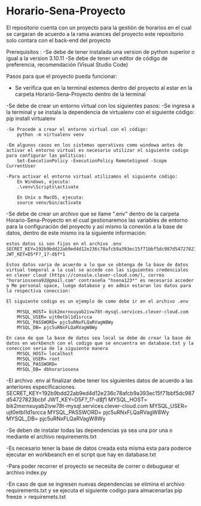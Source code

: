 # Horario-Sena-Proyecto
El repositorio cuenta con un proyecto para la gestión de horarios en el cual se cargaran de acuerdo a la rama avances del proyecto este repositorio solo contara con el back-end del proyecto


Prerequisitos :
-Se debe de tener instalada una version de python superior o igual a la version 3.10.11
-Se debe de tener un editor de código de preferencia, recomendación (Visual Studio Code)

Pasos para que el proyecto pueda funcionar:
- Se verifica que en la terminal estemos dentro del proyecto al estar en la carpeta Horario-Sena-Proyecto dentro de la terminal

-Se debe de crear un entorno virtual con los siguientes pasos:
    -Se ingresa a la terminal y se instala la dependencia de virtualenv con el siguiente código:
        pip install virtualenv

    -Se Procede a crear el entorno virtual con el código:
        python -m virtualenv venv

    -Em algunos casos en los sistemas operativos como windowa antes de activar el entorno virtual es necesario utilizar el siguiente codigo para configurar las politicas:
        Set-ExecutionPolicy -ExecutionPolicy RemoteSigned -Scope CurrentUser

    -Para activar el entorno virtual utilizamos el siguiente código:
        En Windows, ejecuta:
        .\venv\Scripts\activate

        En Unix o MacOS, ejecuta:
        source venv/bin/activate

-Se debe de crear un archivo que se llame ".env" dentro de la carpeta Horario-Sena-Proyecto en el cual gestionaremos las variables de entorno para la configuración del proyecto y asi mismo la conexión a la base de datos, dentro de este mismo ira la siguiente información:

    estos datos si son fijos en el archivo .env
    SECRET_KEY=192b9bdd22ab9ed4d12e236c78afcb9a393ec15f71bbf5dc987d54727823bcbf
    JWT_KEY=D5*F?_1?-d$f*1

    Estos datos varia de acuerdo a lo que se obtenga de la base de datos virtual temporal a la cual se accede con las siguientes credenciales en clever cloud (https://console.clever-cloud.com/), correo "horariossena92@gmail.com" contraseña "hsena123*" es necesario acceder a Me personal space, luego database y en admin estaran los datos para la respectiva coneccion:
    
    El siguiente codigo es un ejemplo de como debe ir en el archivo .env 
    
        MYSQL_HOST= bik2mxrnxuyab2ivw78t-mysql.services.clever-cloud.com
        MYSQL_USER= ujt0etbl1d1srcca
        MYSQL_PASSWORD= pjc5uRNxFLQaRVagW8Wy
        MYSQL_DB= pjc5uRNxFLQaRVagW8Wy

    En caso de que la base de datos sea local se debe de crear la base de datos en workbench con el codigo que se encuentra en database.txt y la coneccion seria de la siguiente manera
        MYSQL_HOST= localhost
        MYSQL_USER= root
        MYSQL_PASSWORD=
        MYSQL_DB= dbhorariosena

-El archivo .env al finalizar debe tener los siguientes datos de acuerdo a las anteriores especificaciones.
    SECRET_KEY=192b9bdd22ab9ed4d12e236c78afcb9a393ec15f71bbf5dc987d54727823bcbf
    JWT_KEY=D5*F?_1?-d$f*1
    MYSQL_HOST= bik2mxrnxuyab2ivw78t-mysql.services.clever-cloud.com
    MYSQL_USER= ujt0etbl1d1srcca
    MYSQL_PASSWORD= pjc5uRNxFLQaRVagW8Wy
    MYSQL_DB= pjc5uRNxFLQaRVagW8Wy



-Se deben de instalar todas las dependencias ya sea una por una o mediante el archivo requirements.txt

-Es necesario tener la base de datos creada esta misma esta para poderce ejecutar en workbeanch en el script que hay en database.txt

-Para poder recorrer el proyecto se necesita de correr o debuguear el archivo index.py

-En caso de que se ingresen nuevas dependencias se elimina el archivo requirements.txt y se ejecuta el siguiente codigo para almacenarlas
    pip freeze > requiremets.txt


